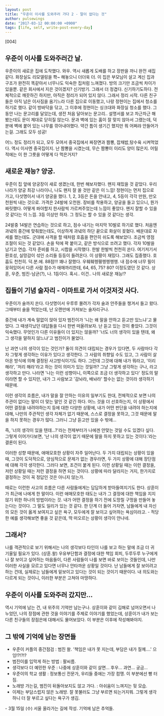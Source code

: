 ```yaml
---
layout: post
title: "우준이 이사를 도와주러 가다 2 - 말이 없다는 것"
author: pulsewings
date: "2017-03-12 00:00:00 +0900"
tags: [life, self, write-post-every-day]
---
```


[004]

## 우준이 이사를 도와주러간 날.

우준이의 새로운 집에 도착했다. 와우. 역시 새롭게 도배를 하고 장판을 까니 완전 새집 같다. 화장실도 리모델링을 쫙~ 해놓으니 더더욱 더. 이 집은 부모님이 살고 계신 집과 구조가 완전히 똑같아서 너무나도 익숙한 집처럼 느껴졌다. 방의 크기만 조금씩 차이가 있을뿐. 같은 회사에서 지은 것이겠지? 신기방기. 그래서 더 정겹다. 신기하기도하다. 전체적으로 깨끗하긴 하지만, 아직은 정리가 되어 있지 않다. 그래서 정리 시작. 다른 친구들은 아직 남은 이사짐을 옴기느라 다른 집으로 이동했고, 나랑 정현이는 집에서 청소를 하기로 했다. 같이 방바닥을 닦고, 그 이후에 정현이는 싱크대와 화장실 청소를 했다. 그 동안 나는 문고리를 달았는데, 생전 처음 달아보는 문고리.. 설명서를 보고 차근차근 해봤는데도 문이 제대로 닫히질 않는다. 문과 벽에 있는 홈이 잘 맞지 않아서 그랬는데, 덕분에 벽에 붙어 있는 나무를 깎아내야했다. 약간 틈이 생기긴 했지만 뭐 어쩌랴 안들어가는걸. 그래도 모두 성공!

어느 정도 정리가 되고, 모두 모여서 중국집에서 짜장면과 짬뽕, 잡채밥,탕수육 시켜먹었다. 역시 이사엔 중국집이지. 난 짬뽕을 시켰는데, 무슨 짬뽕이 이리도 양이 많은지. 어릴 적에는 이 한 그릇을 어떻게 다 먹은거지?

## 새로운 재능? 양궁.

우준이 집 앞에 양궁장이 새로 생겼는데, 한번 해보자했다. 왠지 재밌을 것 같았다. 우리 나라가 양궁 최강 나라이니, 나도 왠지 잘 쏠 것만 같은 이 느낌! 정현이는 먼저 집으로 가고, 다섯명이서 내기 양궁을 했다. 1, 2, 3등은 돈을 안내고, 4, 5등이 각각 만원, 만오천원씩 내는 것으로. 가격은 24발에 오천원. 장비를 착용하고, 양궁을 들고 있으니, 뭔가 짜릿했다. 어떻게 쏴야할지 한사람씩 가르켜주었는데 느낌이 좋았다. 왠지 잘할 수 있을 것 같다는 이 느낌. 3등 이상만 하자. 그 정도는 할 수 있을 것 같다는 생각.

24발중 14발은 연습하는 것으로 하고, 점수 내기는 마지막 10발로 하기로 했다. 처음엔 과녘의 중간에 맞춰쐈는데도, 이상하게 과녘의 하단 끝으로 화살이 꽂혔다. 배운대로 자세를 했는데도. 군대에 사격을 할 때처럼 호흡을 편안히 쉬도록 해보았다. 조금씩 영점 조절이 되는 것 같았다. 손을 턱에 꽉 붙이고, 같은 방식으로 쏘려고 했다. 각자 10발을 남기고 연습. 각자 준비를 하고, 시합을 시작했다. 한발 한발씩 천천히 쏜다. 여기저기서 환호성, 실망감이 섞인 소리들 등등이 들려온다. 이 상황이 재밌다. 그래도 집중했다. 호흡도 천천히. 덕.분.에. 88점!!! 꽤나 잘했다. 우훼훼헹휑헹헹헹헹. 내 점수에 너무 필이 꽂혀있어서 다른 사람 점수가 애매까리한데, 64, 65, 75? 80?  이정도였던 것 같다. 상훈, 우준, 범진-남균(?), 나. 1등이다. 혹시.. 이건.. 나의 새로운 재능!?

## 집들이 기념 술자리 - 이마트로 가서 이것저것 사다.

우준이가 술까지 쏜다. 다섯명이서 우루루 몰려가 각자 술과 안주들을 챙겨서 들고 왔다. 그때부터 술을 먹었는데, 난 오랜만에 가져보는 술자리구나.

중간에 내가 계속 말없이 앉아 있자 범진이가 '니는 왜 말을 안하고 듣고만 있느냐'고 물었다. 그 때생각났던 대답들을 다시 한번 떠올려보자. 난 듣고 있는 것이 좋았다. 그것이 익숙했다. 무엇인가 다른 이유들이 더 있지는 않을까? '너도 너의 생각이 있을 텐데, 왜 그 생각을 말하지 않느냐'고 범진이가 물었다.

난 과연 나의 생각이 있는 것인가? 둘이 의견이 대립되는 경우가 있다면, 두 사람마다 각자 그렇게 생각하는 이유가 있다고 생각한다. 그 사람의 취향일 수도 있고, 그 사람이 살아온 방식에 의해 결정된 사고방식이기도 하다. 그런데 그것에 대해 내가 뭐라고, '이리 해라', '저리 해라'라고 하는 것이 의미가 있는 것일까? 그냥 그렇게 생각하는 구나, 라고 생각하고 만다. 나라면 '나는 이런 성향이니, 이쪽으로 조금 더 생각하고 있다' 정도의 말이라면 할 수 있지만, 내가 그 사람보고 '감놔라, 배놔라' 할수는 없는 것이라 생각하기 때문에.

이런 생각의 흐름은, 내가 말을 잘 안하는 이유의 일부기도 한대, 전체적으로 보면 나의 주관이 없다는 말이 더 맞는 말인 것 같긴 하다. 어느 것을 더 선호하는지, 이 상황에서 어떤 결정을 내려야하는지 등에 대한 다양한 상황에, 내가 어떤 판단을 내려야 하는지에 대해, 나만의 주관적인 생각 자체가 없기 때문에, 스스로 결정을 못하고, 그것 때문에 말을 하지 못하는 경우가 많다. 그러니 그냥 듣고만 있을 수 밖에...

즉, '너의 생각이 있을 텐데...?'라는 전제부터가 나에겐 안맞는 것일 수도 있겠다 싶다. 그렇게 이어가다보면, '난 나의 생각이 없기 때문에 말을 하지 못하고 있는 것이다.'라는 결론이 된다.

이러한 성향 때문에, 애매모호한 상황이 자주 일어난다. 두 가지 대립되는 상황이 있을 때, 그것이 도덕적으로, 양심적으로 문제가 없는 경우라면, 두 가지 상황에 대해 장단점에 대해 각각 생각한다. 그러다 보면, 조건이 붙게 된다. 이런 상황일 때는 이런 결정을, 저런 상황일 때는 저런 결정을 하면 되는 것이다. 상황에 따라 달라지는 거지, 한가지로 결정하는 것이 꼭 정답인 것은 아니지 않는가.

때로는 이런한 사고의 흐름은 다른 사람들에게는 답답하게 받아들여지기도 한다. 상훈이가 최근에 나에게 한 말이다. 이런 애매모호한 태도는 내가 그 결정에 대한 책임을 지지 않기 위한 하나의 방법이라는 것. 내가 어떤 결정을 하기 전에 도망칠 구멍을 만들어 놓는다는 것이다. 그 말도 일리가 있는 것 같다. 한 단계 더 들어 가자면, 남들에게 내 자신의 모든 것이 옳게 보여지고 싶은 욕구, 모두에게 잘 보이고 싶어하는 욕심이라고. - 적당한 예를 생각해보면 좋을 것 같은데, 딱 떠오르는 상황이 생각이 안나네.  

## 그래서?

나를 객관적으로 보기 위해서는 나의 생각보다 타인이 나를 보고 하는 말에 조금 더 귀 기울일 필요가 있다. (상훈.왈) 우유부단함과 결정에 대한 책임 회피, 두루두루 누구에게나 잘 보이고 싶어하는 마음들이, 다른 사람들이 나를 보면 바로 보이는 것들인데, 나만 이러한 사실을 모르고 있다면 너무나 안타까운 상황일 것이다. 난 남들에게 잘 보이려고 하는 건데, 실제로는 남들에게 밑보이고 있다는 것이 되는 것이기 때문이다. 내 의도와는 다르게 되는 것이니, 이러한 부분은 고쳐야 마땅하다.

## 우준이 이사를 도와주러 갔지만...

역시 기억에 남는 건, 내 위주의 기억만 남는구나.
상훈이와 같이 김해로 넘어오면서 나누었던, 나의 장점에 관한 것을 이야기를 주제로 이야기를 했었는데, 상훈이가 내가 보는 다른 친구들의 장점은에 대해서도 물어보았다. 이 부분은 이후에 작성해봐야지.

## 그 밖에 기억에 남는 장면들
- 우준이 커플의 중간점검 : 범진 왈. '책임은 내가 못 지는데, 부담은 내가 질께....' 으잉!?!?!?
- 범진이를 입막게 하는 방법 : 팔씨름.
- 생각보다 더 예민한 우준 : 나중에 상훈이와 같이 살면... 후우... 과연... 궁금...
- 우준이의 학교 생활 : 정보통신 전문가, 우리들 중에는 가장 컴맹. 이 부분에선 빵 터짐.
- 노래방 가는길, 범진이 뒤돌아보지도 않고 가다. : 아쉬움이 느껴지는 뒷 모습.
- 이제는 부담스럽지 않은 노래방. 잘 못불러도 그냥 부르면 되는거지뭐. 그렇게 생각하니 더 잘 부르고 싶다는 욕구가 생김.


<div class="record-date">- 3월 15일 (수) 서울 올라가는 길에 작성. 기억에 남은 추억들. </div>
